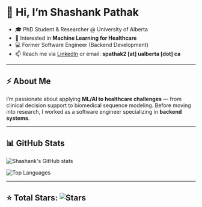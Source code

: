 # 👋 Hi, I’m Shashank Pathak

- 🎓 PhD Student & Researcher @ University of Alberta  
- 👀 Interested in **Machine Learning for Healthcare**  
- 💻 Former Software Engineer (Backend Development)  
- 📫 Reach me via [LinkedIn](https://www.linkedin.com/in/shashankcube/) or email: **spathak2 [at] ualberta [dot] ca**

---

## ⚡ About Me
I’m passionate about applying **ML/AI to healthcare challenges** — from clinical decision support to biomedical sequence modeling. Before moving into research, I worked as a software engineer specializing in **backend systems**.

---

## 📊 GitHub Stats
![Shashank's GitHub stats](https://github-readme-stats.vercel.app/api?username=shashankcuber&show_icons=true&theme=radical)

![Top Languages](https://github-readme-stats.vercel.app/api/top-langs/?username=shashankcuber&layout=compact&theme=radical)

---

⭐️ Total Stars: ![Stars](https://img.shields.io/github/stars/shashankcuber?affiliations=OWNER%2CCOLLABORATOR&style=flat-square)  
---

<!---
shashankcuber/shashankcuber is a ✨ special ✨ repository because its `README.md` appears on your GitHub profile.
You can click the Preview link to take a look at your changes.
--->

